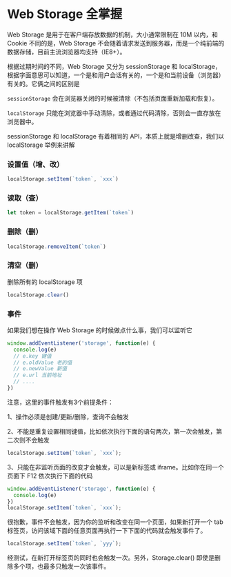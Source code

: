 # Web Storage 全掌握

Web Storage 是用于在客户端存放数据的机制，大小通常限制在 10M 以内，和 Cookie 不同的是，Web Storage 不会随着请求发送到服务器，而是一个纯前端的数据存储，目前主流浏览器均支持（IE8+）。

根据过期时间的不同，Web Storage 又分为 sessionStorage 和 localStorage，根据字面意思可以知道，一个是和用户会话有关的，一个是和当前设备（浏览器）有关的。它俩之间的区别是

`sessionStorage` 会在浏览器关闭的时候被清除（不包括页面重新加载和恢复）。

`localStorage` 只能在浏览器中手动清除，或者通过代码清除，否则会一直存放在浏览器中。

sessionStorage 和 localStorage 有着相同的 API，本质上就是增删改查，我们以 localStorage 举例来讲解

### 设置值（增、改）

```js
localStorage.setItem(`token`, `xxx`)
```

### 读取（查）

```js
let token = localStorage.getItem(`token`)
```

### 删除（删）

```js
localStorage.removeItem(`token`)
```

### 清空（删）

删除所有的 localStorage 项

```js
localStorage.clear()
```

### 事件

如果我们想在操作 Web Storage 的时候做点什么事，我们可以监听它

```js
window.addEventListener('storage', function(e) {
  console.log(e)
  // e.key 键值
  // e.oldValue 老的值
  // e.newValue 新值
  // e.url 当前地址
  // ....
})
```

注意，这里的事件触发有3个前提条件：

1、操作必须是创建/更新/删除，查询不会触发

2、不能是重复设置相同键值，比如依次执行下面的语句两次，第一次会触发，第二次则不会触发

```js
localStorage.setItem(`token`, `xxx`);
```

3、只能在非监听页面的改变才会触发，可以是新标签或 iframe。比如你在同一个页面下 F12 依次执行下面的代码

```js
window.addEventListener('storage', function(e) {
  console.log(e)
})
localStorage.setItem(`token`, `xxx`);
```

很抱歉，事件不会触发，因为你的监听和改变在同一个页面，如果新打开一个 tab 标签页，访问该域下面的任意页面再执行一下下面的代码就会触发事件了。

```js
localStorage.setItem(`token`, `yyy`);
```

经测试，在新打开标签页的同时也会触发一次。另外，Storage.clear() 即使是删除多个项，也最多只触发一次该事件。